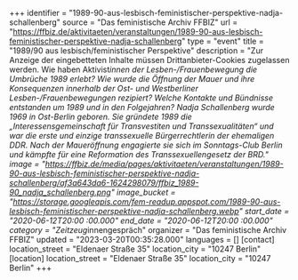 +++
identifier = "1989-90-aus-lesbisch-feministischer-perspektive-nadja-schallenberg"
source = "Das feministische Archiv FFBIZ"
url = "https://ffbiz.de/aktivitaeten/veranstaltungen/1989-90-aus-lesbisch-feministischer-perspektive-nadja-schallenberg"
type = "event"
title = "1989/90 aus lesbisch/feministischer Perspektive"
description = "Zur Anzeige der eingebetteten Inhalte müssen Drittanbieter-Cookies zugelassen werden.
Wie haben Aktivist*innen der Lesben-/Frauenbewegung die Umbrüche 1989 erlebt? Wie wurde die Öffnung der Mauer und ihre Konsequenzen innerhalb der Ost- und Westberliner Lesben-/Frauenbewegungen rezipiert? Welche Kontakte und Bündnisse entstanden um 1989 und in den Folgejahren?
Nadja Schallenberg wurde 1969 in Ost-Berlin geboren. Sie gründete 1989 die „Interessensgemeinschaft für Transvestiten und Transsexualitäten“ und war die erste und einzige transsexuelle Bürgerrechtlerin der ehemaligen DDR. Nach der Maueröffnung engagierte sie sich im Sonntags-Club Berlin und kämpfte für eine Reformation des Transsexuellengesetz der BRD."
image = "https://ffbiz.de/media/pages/aktivitaeten/veranstaltungen/1989-90-aus-lesbisch-feministischer-perspektive-nadja-schallenberg/af3a643da6-1624298079/ffbiz_1989-90_nadja_schallenberg.png"
image_bucket = "https://storage.googleapis.com/fem-readup.appspot.com/1989-90-aus-lesbisch-feministischer-perspektive-nadja-schallenberg.webp"
start_date = "2020-06-12T20:00 :00.000"
end_date = "2020-06-12T20:00 :00.000"
category = "Zeitzeug*innengespräch"
organizer = "Das feministische Archiv FFBIZ"
updated = "2023-03-20T00:35:28.000"
languages = []
[contact]
location_street = "Eldenaer Straße 35"
location_city = "10247 Berlin"
[location]
location_street = "Eldenaer Straße 35"
location_city = "10247 Berlin"
+++